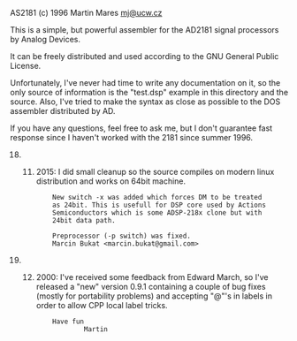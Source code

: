 AS2181 (c) 1996 Martin Mares <mj@ucw.cz>


This is a simple, but powerful assembler for the AD2181 signal processors
by Analog Devices.

It can be freely distributed and used according to the GNU General
Public License.

Unfortunately, I've never had time to write any documentation on it, so
the only source of information is the "test.dsp" example in this directory
and the source. Also, I've tried to make the syntax as close as possible
to the DOS assembler distributed by AD.

If you have any questions, feel free to ask me, but I don't guarantee fast
response since I haven't worked with the 2181 since summer 1996.

18. 11. 2015:   I did small cleanup so the source compiles on modern
                linux distribution and works on 64bit machine.

                New switch -x was added which forces DM to be treated
                as 24bit. This is usefull for DSP core used by Actions
                Semiconductors which is some ADSP-218x clone but with
                24bit data path.

                Preprocessor (-p switch) was fixed.
                Marcin Bukat <marcin.bukat@gmail.com>

15. 12. 2000:	I've received some feedback from Edward March, so I've
		released a "new" version 0.9.1 containing a couple of bug
		fixes (mostly for portability problems) and accepting "@"'s
		in labels in order to allow CPP local label tricks.

				Have fun
						Martin
